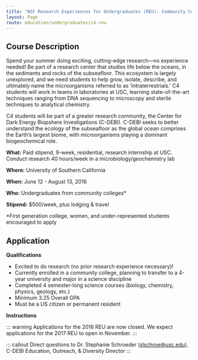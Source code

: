 ```yaml
---
title: "NSF Research Experiences for Undergraduates (REU): Community College Cultivation Cohort (C4)"
layout: Page
route: education/undergraduates/c4-reu
---
```


## Course Description

Spend your summer doing exciting, cutting-edge research—no experience needed! Be part of a research center that studies life below the oceans, in the sediments and rocks of the subseafloor. This ecosystem is largely unexplored, and we need students to help grow, isolate, describe, and ultimately name the microorganisms referred to as ‘intraterrestrials.’ C4 students will work in teams in laboratories at USC, learning state-of-the-art techniques ranging from DNA sequencing to microscopy and sterile techniques to analytical chemistry.

C4 students will be part of a greater research community, the Center for Dark Energy Biopshere Investigations (C-DEBI). C-DEBI seeks to better understand the ecology of the subseafloor as the global ocean comprises the Earth’s largest biome, with microorganisms playing a dominant biogeochemical role.

**What:** Paid stipend, 9-week, residential, research internship at USC. Conduct research 40 hours/week in a microbiology/geochemistry lab  

**Where:** University of Southern California  

**When:** June 12 - August 13, 2016  

**Who:** Undergraduates from community colleges*

**Stipend:** $500/week, plus lodging & travel

\*First generation college, women, and under-represented students encouraged to apply

## Application

**Qualifications**

*   Excited to do research (no prior research experience necessary)!
*   Currently enrolled in a community college, planning to transfer to a 4-year university and major in a science discipline
*   Completed 4 semester-long science courses (biology, chemistry, physics, geology, etc.)
*   Minimum 3.25 Overall GPA
*   Must be a US citizen or permanent resident

**Instructions**

::: warning
Applications for the 2016 REU are now closed. We expect applications for the 2017 REU to open in November.
:::

::: callout
Direct questions to Dr. Stephanie Schroeder ([slschroe@usc.edu](mailto:slschroe@usc.edu)), C-DEBI Education, Outreach, & Diversity Director
:::
